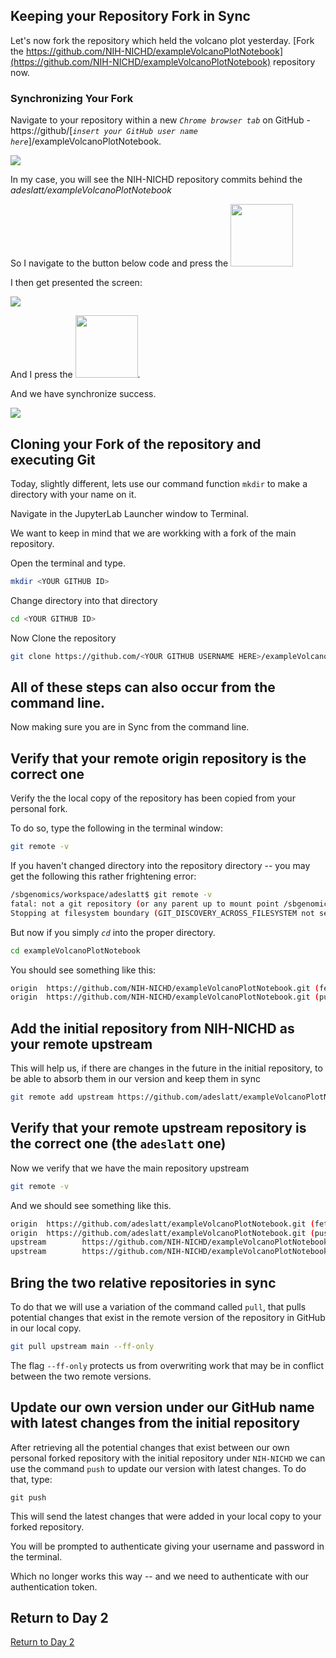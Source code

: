 ## Keeping your Repository Fork in Sync

Let's now fork the repository which held the volcano plot yesterday.  [Fork the https://github.com/NIH-NICHD/exampleVolcanoPlotNotebook](https://github.com/NIH-NICHD/exampleVolcanoPlotNotebook) repository now.

### Synchronizing Your Fork

Navigate to your repository within a new *`Chrome browser tab`* on GitHub - https://github/[*`insert your GitHub user name here`*]/exampleVolcanoPlotNotebook.

<img src="/../../img/GitHubKeepingForkInSyncWithMainRepository.png">

In my case, you will see the NIH-NICHD repository commits behind the _adeslatt/exampleVolcanoPlotNotebook_

So I navigate to the button below code and press the <img src="/../../img/GitHubBranchSyncForkButton.png" width=100>

I then get presented the screen:

<img src="/../../img/GitHubUpdatingBranchWithMainRepository.png">

And I press the  <img src="/../../img/GitHubBranchUpdateBranchButton.png" width=100>.

And we have synchronize success.

<img src="/../../img/GitHubBranchUpdateSuccess.png">

## Cloning your Fork of the repository and executing Git 

Today, slightly different, lets use our command function `mkdir` to make a directory with your name on it.

Navigate in the JupyterLab Launcher window to Terminal.

We want to keep in mind that we are workking with a fork of the main repository.

Open the terminal and type.

```bash
mkdir <YOUR GITHUB ID>
```

Change directory into that directory

```bash
cd <YOUR GITHUB ID>
```

Now Clone the repository

```bash
git clone https://github.com/<YOUR GITHUB USERNAME HERE>/exampleVolcanoPlotNotebook.git
```

## All of these steps can also occur from the command line.

Now making sure you are in Sync from the command line.

## Verify that your **remote origin** repository is the correct one 

Verify the the local copy of the repository has been copied from your personal fork.

To do so, type the following in the terminal window:

```bash
git remote -v
```
If you haven't changed directory into the repository directory -- you may get the following this rather frightening error:

```bash
/sbgenomics/workspace/adeslatt$ git remote -v
fatal: not a git repository (or any parent up to mount point /sbgenomics)
Stopping at filesystem boundary (GIT_DISCOVERY_ACROSS_FILESYSTEM not set).
```

But now if you simply *`cd`* into the proper directory.

```bash
cd exampleVolcanoPlotNotebook
```

You should see something like this:

```bash
origin  https://github.com/NIH-NICHD/exampleVolcanoPlotNotebook.git (fetch)
origin  https://github.com/NIH-NICHD/exampleVolcanoPlotNotebook.git (push)
```

## Add the initial repository from NIH-NICHD as your **remote upstream**

This will help us, if there are changes in the future in the initial repository, to be able to absorb them in our version and keep them in sync

```bash
git remote add upstream https://github.com/adeslatt/exampleVolcanoPlotNotebook.git
```

## Verify that your **remote upstream** repository is the correct one (the `adeslatt` one)

Now we verify that we have the main repository upstream

```bash
git remote -v
```

And we should see something like this.

```bash
origin  https://github.com/adeslatt/exampleVolcanoPlotNotebook.git (fetch)
origin  https://github.com/adeslatt/exampleVolcanoPlotNotebook.git (push)
upstream        https://github.com/NIH-NICHD/exampleVolcanoPlotNotebook (fetch)
upstream        https://github.com/NIH-NICHD/exampleVolcanoPlotNotebook (push)
```

## Bring the two relative repositories in sync

To do that we will use a variation of the command called `pull`, that pulls potential changes that exist in the remote version of the repository in GitHub in our local copy. 

```bash
git pull upstream main --ff-only
```

The flag `--ff-only` protects us from overwriting work that may be in conflict between the two remote versions.

## Update our own version under our GitHub name with latest changes from the initial repository

After retrieving all the potential changes that exist between our own personal forked repository with the initial repository under `NIH-NICHD` we can use the command `push` to update our version with latest changes. To do that, type:

```
git push

```

This will send the latest changes that were added in your local copy to your forked repository. 

You will be prompted to authenticate giving your username and password in the terminal.

Which no longer works this way -- and we need to authenticate with our authentication token.

## Return to Day 2

[Return to Day 2](day-2-code-versioning.md)

